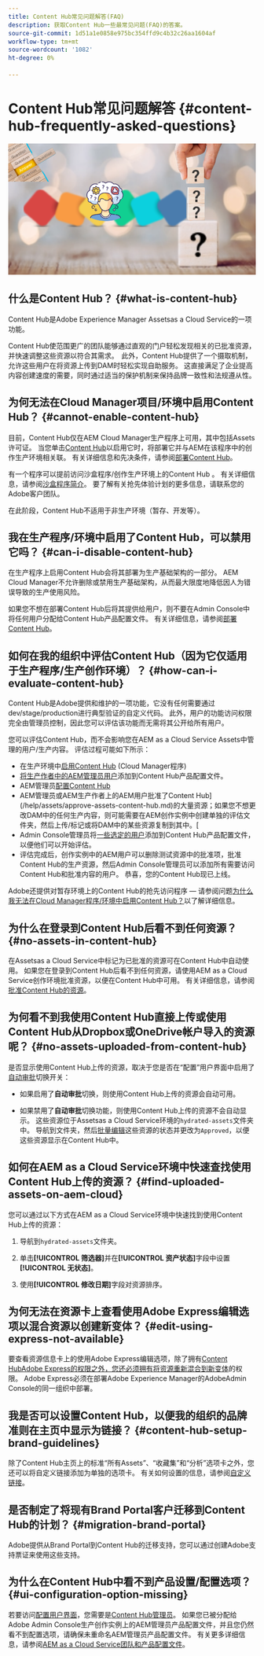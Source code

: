 ```yaml
---
title: Content Hub常见问题解答(FAQ)
description: 获取Content Hub一些最常见问题(FAQ)的答案。
source-git-commit: 1d51a1e0858e975bc354ffd9c4b32c26aa1604af
workflow-type: tm+mt
source-wordcount: '1082'
ht-degree: 0%

---
```


# Content Hub常见问题解答 {#content-hub-frequently-asked-questions}

![Content Hub常见问题解答](assets/content-hub-faqs.png)

## 什么是Content Hub？ {#what-is-content-hub}

Content Hub是Adobe Experience Manager Assetsas a Cloud Service的一项功能。

Content Hub使范围更广的团队能够通过直观的门户轻松发现相关的已批准资源，并快速调整这些资源以符合其需求。  此外，Content Hub提供了一个摄取机制，允许这些用户在将资源上传到DAM时轻松实现自助服务。 这直接满足了企业提高内容创建速度的需要，同时通过适当的保护机制来保持品牌一致性和法规遵从性。

## 为何无法在Cloud Manager项目/环境中启用Content Hub？ {#cannot-enable-content-hub}

目前，Content Hub仅在AEM Cloud Manager生产程序上可用，其中包括Assets许可证。 当您单击[Content Hub](/help/assets/deploy-content-hub.md#enable-content-hub)以启用它时，将部署它并与AEM在该程序中的创作生产环境相关联。 有关详细信息和先决条件，请参阅[部署Content Hub](/help/assets/deploy-content-hub.md)。

有一个程序可以提前访问沙盒程序/创作生产环境上的Content Hub 。 有关详细信息，请参阅[沙盒程序简介](/help/implementing/cloud-manager/getting-access-to-aem-in-cloud/introduction-sandbox-programs.md)。 要了解有关抢先体验计划的更多信息，请联系您的Adobe客户团队。

在此阶段，Content Hub不适用于非生产环境（暂存、开发等）。

## 我在生产程序/环境中启用了Content Hub，可以禁用它吗？ {#can-i-disable-content-hub}

在生产程序上启用Content Hub会将其部署为生产基础架构的一部分。 AEM Cloud Manager不允许删除或禁用生产基础架构，从而最大限度地降低因人为错误导致的生产使用风险。

如果您不想在部署Content Hub后将其提供给用户，则不要在Admin Console中将任何用户分配给Content Hub产品配置文件。 有关详细信息，请参阅[部署Content Hub](/help/assets/deploy-content-hub.md#content-hub-instance-product-profile)。

## 如何在我的组织中评估Content Hub（因为它仅适用于生产程序/生产创作环境）？ {#how-can-i-evaluate-content-hub}

Content Hub是Adobe提供和维护的一项功能，它没有任何需要通过dev/stage/production进行典型验证的自定义代码。 此外，用户的功能访问权限完全由管理员控制，因此您可以评估该功能而无需将其公开给所有用户。

您可以评估Content Hub，而不会影响您在AEM as a Cloud Service Assets中管理的用户/生产内容。 评估过程可能如下所示：

* 在生产环境中[启用Content Hub](/help/assets/deploy-content-hub.md#enable-content-hub) (Cloud Manager程序)
* [将生产作者中的AEM管理员用户](/help/assets/deploy-content-hub.md#onboard-content-hub-administrator)添加到Content Hub产品配置文件。
* AEM管理员[配置Content Hub](/help/assets/configure-content-hub-ui-options.md)
* AEM管理员或AEM生产作者上的AEM用户批准了Content Hub](/help/assets/approve-assets-content-hub.md)的大量资源；如果您不想更改DAM中的任何生产内容，则可能需要在AEM创作实例中创建单独的评估文件夹，然后上传/标记或将DAM中的某些资源复制到其中。[
* Admin Console管理员将[一些选定的用户](/help/assets/deploy-content-hub.md#onboard-content-hub-users)添加到Content Hub产品配置文件，以便他们可以开始评估。
* 评估完成后，创作实例中的AEM用户可以删除测试资源中的批准项，批准Content Hub的生产资源，然后Admin Console管理员可以添加所有需要访问Content Hub和批准内容的用户。 恭喜，您的Content Hub现已上线。

Adobe还提供对暂存环境上的Content Hub的抢先访问程序 — 请参阅问题[为什么我无法在Cloud Manager程序/环境中启用Content Hub？](#cannot-enable-content-hub)以了解详细信息。

## 为什么在登录到Content Hub后看不到任何资源？ {#no-assets-in-content-hub}

在Assetsas a Cloud Service中标记为已批准的资源可在Content Hub中自动使用。 如果您在登录到Content Hub后看不到任何资源，请使用AEM as a Cloud Service创作环境批准资源，以便在Content Hub中可用。 有关详细信息，请参阅[批准Content Hub的资源](/help/assets/approve-assets-content-hub.md)。

## 为何看不到我使用Content Hub直接上传或使用Content Hub从Dropbox或OneDrive帐户导入的资源呢？ {#no-assets-uploaded-from-content-hub}

是否显示使用Content Hub上传的资源，取决于您是否在“配置”用户界面中启用了[自动审批](/help/assets/configure-content-hub-ui-options.md#configure-import-options-content-hub)切换开关：

* 如果启用了&#x200B;**自动审批**&#x200B;切换，则使用Content Hub上传的资源会自动可用。

* 如果禁用了&#x200B;**自动审批**&#x200B;切换功能，则使用Content Hub上传的资源不会自动显示。 这些资源位于Assetsas a Cloud Service环境的`hydrated-assets`文件夹中。 导航到文件夹，然后[批量编辑](/help/assets/approve-assets-content-hub.md)这些资源的状态并更改为`Approved`，以便这些资源显示在Content Hub中。

## 如何在AEM as a Cloud Service环境中快速查找使用Content Hub上传的资源？ {#find-uploaded-assets-on-aem-cloud}

您可以通过以下方式在AEM as a Cloud Service环境中快速找到使用Content Hub上传的资源：

1. 导航到`hydrated-assets`文件夹。

1. 单击&#x200B;**[!UICONTROL 筛选器]**&#x200B;并在&#x200B;**[!UICONTROL 资产状态]**&#x200B;字段中设置&#x200B;**[!UICONTROL 无状态]**。

1. 使用&#x200B;**[!UICONTROL 修改日期]**&#x200B;字段对资源排序。

## 为何无法在资源卡上查看使用Adobe Express编辑选项以混合资源以创建新变体？ {#edit-using-express-not-available}

要查看资源信息卡上的使用Adobe Express编辑选项，除了拥有[Content HubAdobe Express的权限之外，您还必须拥有将资源重新混合到新变体](#onboard-content-hub-users-add-assets)的权限。 Adobe Express必须在部署Adobe Experience Manager的AdobeAdmin Console的同一组织中部署。

## 我是否可以设置Content Hub，以便我的组织的品牌准则在主页中显示为链接？ {#content-hub-setup-brand-guidelines}

除了Content Hub主页上的标准“所有Assets”、“收藏集”和“分析”选项卡之外，您还可以将自定义链接添加为单独的选项卡。 有关如何设置的信息，请参阅[自定义链接](/help/assets/configure-content-hub-ui-options.md#configure-custom-links-content-hub)。

## 是否制定了将现有Brand Portal客户迁移到Content Hub的计划？ {#migration-brand-portal}

Adobe提供从Brand Portal到Content Hub的迁移支持，您可以通过创建Adobe支持票证来使用这些支持。

## 为什么在Content Hub中看不到产品设置/配置选项？ {#ui-configuration-option-missing}

若要访问[配置用户界面](/help/assets/configure-content-hub-ui-options.md)，您需要是[Content Hub管理员](/help/assets/deploy-content-hub.md##onboard-content-hub-administrator)。 如果您已被分配给Adobe Admin Console生产创作实例上的AEM管理员产品配置文件，并且您仍然看不到配置选项，请确保未重命名AEM管理员产品配置文件。 有关更多详细信息，请参阅[AEM as a Cloud Service团队和产品配置文件](/help/onboarding/aem-cs-team-product-profiles.md)。


